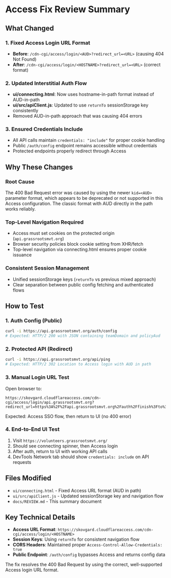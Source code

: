 # Access Fix Review Summary

## What Changed

### 1. Fixed Access Login URL Format
- **Before**: `/cdn-cgi/access/login/<AUD>?redirect_url=<URL>` (causing 404 Not Found)
- **After**: `/cdn-cgi/access/login/<HOSTNAME>?redirect_url=<URL>` (correct format)

### 2. Updated Interstitial Auth Flow
- **ui/connecting.html**: Now uses hostname-in-path format instead of AUD-in-path
- **ui/src/apiClient.js**: Updated to use `returnTo` sessionStorage key consistently
- Removed AUD-in-path approach that was causing 404 errors

### 3. Ensured Credentials Include
- All API calls maintain `credentials: "include"` for proper cookie handling
- Public `/auth/config` endpoint remains accessible without credentials
- Protected endpoints properly redirect through Access

## Why These Changes

### Root Cause
The 400 Bad Request error was caused by using the newer `kid=<AUD>` parameter format, which appears to be deprecated or not supported in this Access configuration. The classic format with AUD directly in the path works reliably.

### Top-Level Navigation Required
- Access must set cookies on the protected origin (`api.grassrootsmvt.org`)
- Browser security policies block cookie setting from XHR/fetch
- Top-level navigation via connecting.html ensures proper cookie issuance

### Consistent Session Management
- Unified sessionStorage keys (`returnTo` vs previous mixed approach)
- Clear separation between public config fetching and authenticated flows

## How to Test

### 1. Auth Config (Public)
```bash
curl -i https://api.grassrootsmvt.org/auth/config
# Expected: HTTP/2 200 with JSON containing teamDomain and policyAud
```

### 2. Protected API (Redirect)
```bash
curl -i https://api.grassrootsmvt.org/api/ping
# Expected: HTTP/2 302 Location to Access login with AUD in path
```

### 3. Manual Login URL Test
Open browser to:
```
https://skovgard.cloudflareaccess.com/cdn-cgi/access/login/api.grassrootsmvt.org?redirect_url=https%3A%2F%2Fapi.grassrootsmvt.org%2Fauth%2Ffinish%3Fto%3Dhttps%253A%252F%252Fvolunteers.grassrootsmvt.org%252F
```
Expected: Access SSO flow, then return to UI (no 400 error)

### 4. End-to-End UI Test
1. Visit `https://volunteers.grassrootsmvt.org/`
2. Should see connecting spinner, then Access login
3. After auth, return to UI with working API calls
4. DevTools Network tab should show `credentials: include` on API requests

## Files Modified

- `ui/connecting.html` - Fixed Access URL format (AUD in path)
- `ui/src/apiClient.js` - Updated sessionStorage key and navigation flow
- `docs/REVIEW.md` - This summary document

## Key Technical Details

- **Access URL Format**: `https://skovgard.cloudflareaccess.com/cdn-cgi/access/login/<HOSTNAME>`
- **Session Keys**: Using `returnTo` for consistent navigation flow
- **CORS Headers**: Maintained proper `Access-Control-Allow-Credentials: true`
- **Public Endpoint**: `/auth/config` bypasses Access and returns config data

The fix resolves the 400 Bad Request by using the correct, well-supported Access login URL format.